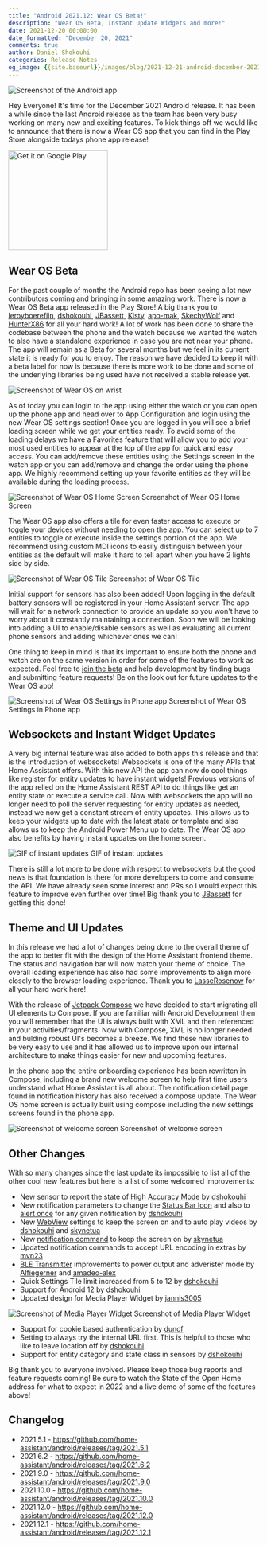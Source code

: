 ```yaml
---
title: "Android 2021.12: Wear OS Beta!"
description: "Wear OS Beta, Instant Update Widgets and more!"
date: 2021-12-20 00:00:00
date_formatted: "December 20, 2021"
comments: true
author: Daniel Shokouhi
categories: Release-Notes
og_image: {{site.baseurl}}/images/blog/2021-12-21-android-december-2021/Companion.png
---
```



![Screenshot of the Android app](/images/blog/2021-12-21-android-december-2021/Companion.png)

Hey Everyone! It's time for the December 2021 Android release. It has been a while since the last Android release as the team has been very busy working on many new and exciting features. To kick things off we would like to announce that there is now a Wear OS app that you can find in the Play Store alongside todays phone app release!

<a href="https://play.google.com/store/apps/details?id=io.homeassistant.companion.android&amp;pcampaignid=pcampaignidMKT-Other-global-all-co-prtnr-py-PartBadge-Mar2515-1&amp;pcampaignid=pcampaignidMKT-Other-global-all-co-prtnr-py-PartBadge-Mar2515-1" style="display:inline-block"><img width="200" class="download-badge" alt="Get it on Google Play" src="https://play.google.com/intl/en_us/badges/static/images/badges/en_badge_web_generic.png" style='box-shadow:none;border:0'></a>

## Wear OS Beta

For the past couple of months the Android repo has been seeing a lot new contributors coming and bringing in some amazing work. There is now a Wear OS Beta app released in the Play Store! A big thank you to [leroyboerefijn], [dshokouhi], [JBassett], [Kisty], [apo-mak],
[SkechyWolf] and [HunterX86] for all your hard work! A lot of work has been done to share the codebase between the phone and the watch because we wanted the watch to also have a standalone experience in case you are not near your phone. The app will remain as a Beta for several months but we feel in its current state it is ready for you to enjoy. The reason we have decided to keep it with a beta label for now is because there is more work to be done and some of the underlying libraries being used have not received a stable release yet.

![Screenshot of Wear OS on wrist](/images/blog/2021-12-21-android-december-2021/wear.jpg)

As of today you can login to the app using either the watch or you can open up the phone app and head over to App Configuration and login using the new Wear OS settings section! Once you are logged in you will see a brief loading screen while we get your entities ready. To avoid some of the loading delays we have a Favorites feature that will allow you to add your most used entities to appear at the top of the app for quick and easy access. You can add/remove these entities using the Settings screen in the watch app or you can add/remove and change the order using the phone app. We highly recommend setting up your favorite entities as they will be available during the loading process.

<p class='img'>
<img src='/images/blog/2021-12-21-android-december-2021/wear_home.png' alt='Screenshot of Wear OS Home Screen'>
Screenshot of Wear OS Home Screen
</p>

The Wear OS app also offers a tile for even faster access to execute or toggle your devices without needing to open the app. You can select up to 7 entities to toggle or execute inside the settings portion of the app. We recommend using custom MDI icons to easily distinguish between your entities as the default will make it hard to tell apart when you have 2 lights side by side.

<p class='img'>
<img src='/images/blog/2021-12-21-android-december-2021/wear_tile.png' alt='Screenshot of Wear OS Tile'>
Screenshot of Wear OS Tile
</p>

Initial support for sensors has also been added! Upon logging in the default battery sensors will be registered in your Home Assistant server. The app will wait for a network connection to provide an update so you won't have to worry about it constantly maintaining a connection. Soon we will be looking into adding a UI to enable/disable sensors as well as evaluating all current phone sensors and adding whichever ones we can!

One thing to keep in mind is that its important to ensure both the phone and watch are on the same version in order for some of the features to work as expected. Feel free to [join the beta] and help development by finding bugs and submitting feature requests! Be on the look out for future updates to the Wear OS app!

<p class='img'>
<img src='/images/blog/2021-12-21-android-december-2021/phone_wear.png' alt='Screenshot of Wear OS Settings in Phone app'>
Screenshot of Wear OS Settings in Phone app
</p>

## Websockets and Instant Widget Updates

A very big internal feature was also added to both apps this release and that is the introduction of websockets! Websockets is one of the many APIs that Home Assistant offers. With this new API the app can now do cool things like register for entity updates to have instant widgets! Previous versions of the app relied on the Home Assistant REST API to do things like get an entity state or execute a service call. Now with websockets the app will no longer need to poll the server requesting for entity updates as needed, instead we now get a constant stream of entity updates. This allows us to keep your widgets up to date with the latest state or template and also allows us to keep the Android Power Menu up to date. The Wear OS app also benefits by having instant updates on the home screen.

<p class='img'>
<img src='/images/blog/2021-12-21-android-december-2021/instant_updates.gif' alt='GIF of instant updates'>
GIF of instant updates
</p>

There is still a lot more to be done with respect to websockets but the good news is that foundation is there for more developers to come and consume the API. We have already seen some interest and PRs so I would expect this feature to improve even further over time! Big thank you to [JBassett] for getting this done!


## Theme and UI Updates

In this release we had a lot of changes being done to the overall theme of the app to better fit with the design of the Home Assistant frontend theme. The status and navigation bar will now match your theme of choice. The overall loading experience has also had some improvements to align more closely to the browser loading experience. Thank you to [LasseRosenow] for all your hard work here!

With the release of [Jetpack Compose] we have decided to start migrating all UI elements to Compose. If you are familiar with Android Development then you will remember that the UI is always built with XML and then referenced in your activities/fragments. Now with Compose, XML is no longer needed and bulding robust UI's becomes a breeze. We find these new libraries to be very easy to use and it has allowed us to improve upon our internal architecture to make things easier for new and upcoming features.

In the phone app the entire onboarding experience has been rewritten in Compose, including a brand new welcome screen to help first time users understand what Home Assistant is all about. The notification detail page found in notification history has also received a compose update. The Wear OS home screen is actually built using compose including the new settings screens found in the phone app.

<p class='img'>
<img src='/images/blog/2021-12-21-android-december-2021/welcome.png' alt='Screenshot of welcome screen'>
Screenshot of welcome screen
</p>

## Other Changes

With so many changes since the last update its impossible to list all of the other cool new features but here is a list of some welcomed improvements:

-  New sensor to report the state of [High Accuracy Mode] by [dshokouhi]
-  New notification parameters to change the [Status Bar Icon] and also to [alert once] for any given notification by [dshokouhi]
-  New [WebView] settings to keep the screen on and to auto play videos by [dshokouhi] and [skynetua]
-  New [notification command] to keep the screen on by [skynetua]
-  Updated notification commands to accept URL encoding in extras by [mvn23]
-  [BLE Transmitter] improvements to power output and adverister mode by [Alfiegerner] and [amadeo-alex]
-  Quick Settings Tile limit increased from 5 to 12 by [dshokouhi]
-  Support for Android 12 by [dshokouhi]
-  Updated design for Media Player Widget by [jannis3005]

<p class='img'>
<img src='/images/blog/2021-12-21-android-december-2021/media_player.png' alt='Screenshot of Media Player Widget'>
Screenshot of Media Player Widget
</p>

-  Support for cookie based authentication by [duncf]
-  Setting to always try the internal URL first. This is helpful to those who like to leave location off by [dshokouhi]
-  Support for entity category and state class in sensors by [dshokouhi]


Big thank you to everyone involved. Please keep those bug reports and feature requests coming! Be sure to watch the State of the Open Home address for what to expect in 2022 and a live demo of some of the features above!

<lite-youtube videoid="6ZMXE5PXPqU" videotitle="State of the Open Home 2021" videoStartAt="9291" posterquality="maxresdefault"></lite-youtube>

## Changelog

- 2021.5.1 - https://github.com/home-assistant/android/releases/tag/2021.5.1
- 2021.6.2 - https://github.com/home-assistant/android/releases/tag/2021.6.2
- 2021.9.0 - https://github.com/home-assistant/android/releases/tag/2021.9.0
- 2021.10.0 - https://github.com/home-assistant/android/releases/tag/2021.10.0
- 2021.12.0 - https://github.com/home-assistant/android/releases/tag/2021.12.0
- 2021.12.1 - https://github.com/home-assistant/android/releases/tag/2021.12.1

[leroyboerefijn]: https://github.com/leroyboerefijn
[dshokouhi]: https://github.com/dshokouhi
[JBassett]: https://github.com/JBassett
[Kisty]: https://github.com/Kisty
[apo-mak]: https://github.com/apo-mak
[SkechyWolf]: https://github.com/SkechyWolf
[HunterX86]: https://github.com/HunterX86
[LasseRosenow]: https://github.com/LasseRosenow
[jannis3005]: https://github.com/jannis3005
[mvn23]: https://github.com/mvn23
[Alfiegerner]: https://github.com/Alfiegerner
[amadeo-alex]: https://github.com/amadeo-alex
[duncf]: https://github.com/duncf
[skynetua]: https://github.com/skynetua
[High Accuracy Mode]: https://companion.home-assistant.io/docs/core/sensors#high-accuracy-mode
[Status Bar Icon]: https://companion.home-assistant.io/docs/notifications/notifications-basic#notification-status-bar-icon
[alert once]: https://companion.home-assistant.io/docs/notifications/notifications-basic#alert-once
[WebView]: https://companion.home-assistant.io/docs/integrations/android-webview
[notification command]: https://companion.home-assistant.io/docs/notifications/notification-commands
[BLE Transmitter]: https://companion.home-assistant.io/docs/core/sensors#bluetooth-sensors
[Jetpack Compose]: https://android-developers.googleblog.com/2021/07/jetpack-compose-announcement.html
[join the beta]: https://play.google.com/apps/testing/io.homeassistant.companion.android
